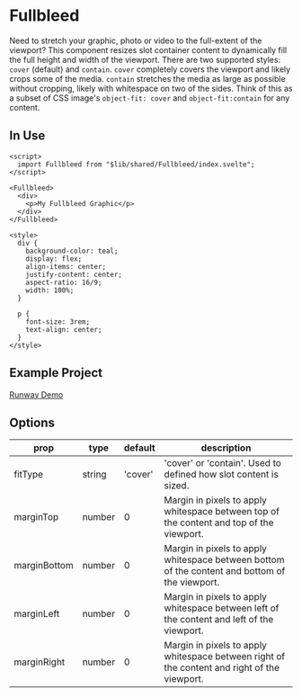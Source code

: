 # Fullbleed

Need to stretch your graphic, photo or video to the full-extent of the viewport? This component resizes slot container content to dynamically fill the full height and width of the viewport. There are two supported styles: `cover` (default) and `contain`. `cover` completely covers the viewport and likely crops some of the media. `contain` stretches the media as large as possible without cropping, likely with whitespace on two of the sides. Think of this as a subset of CSS image's `object-fit: cover` and `object-fit:contain` for any content.

## In Use

```svelte
<script>
  import Fullbleed from "$lib/shared/Fullbleed/index.svelte";
</script>

<Fullbleed>
  <div>
    <p>My Fullbleed Graphic</p>
  </div>
</Fullbleed>

<style>
  div {
    background-color: teal;
    display: flex;
    align-items: center;
    justify-content: center;
    aspect-ratio: 16/9;
    width: 100%;
  }

  p {
    font-size: 3rem;
    text-align: center;
  }
</style>
```

## Example Project

[Runway Demo](https://runway.nyt.net/preview/2023-08-25-fullbleed-demo/main/index)

## Options

| prop         | type   | default | description                                                                                    |
| ------------ | ------ | ------- | ---------------------------------------------------------------------------------------------- |
| fitType      | string | 'cover' | 'cover' or 'contain'. Used to defined how slot content is sized.                               |
| marginTop    | number | 0       | Margin in pixels to apply whitespace between top of the content and top of the viewport.       |
| marginBottom | number | 0       | Margin in pixels to apply whitespace between bottom of the content and bottom of the viewport. |
| marginLeft   | number | 0       | Margin in pixels to apply whitespace between left of the content and left of the viewport.     |
| marginRight  | number | 0       | Margin in pixels to apply whitespace between right of the content and right of the viewport.   |
